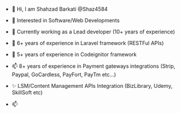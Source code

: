 - 👋 Hi, I am Shahzad Barkati  @Shaz4584
- 👀 Interested in Software/Web Developments
- 🌱 Currently working as a Lead developer (10+ years of experience)
- 💞️ 6+ years of experience in Laravel framework (RESTFul APIs)
- 💞️ 5+ years of experience in Codeignitor framework
- 📫 8+ years of experience in Payment gateways integrations (Strip, Paypal, GoCardless, PayFort, PayTm etc...)
- ✨ LSM/Content Management APIs Integration (BizLibrary, Udemy, SkillSoft etc)

- 📫

<!---
Shaz4584/Shaz4584 is a ✨ special ✨ repository because its `README.md` (this file) appears on your GitHub profile.
You can click the Preview link to take a look at your changes.
--->
